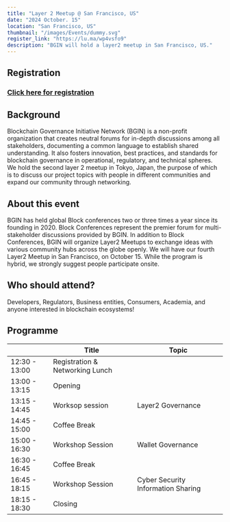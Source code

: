 ```yaml
---
title: "Layer 2 Meetup @ San Francisco, US"
date: "2024 October. 15"
location: "San Francisco, US"
thumbnail: "/images/Events/dummy.svg"
register_link: "https://lu.ma/wp4vsfo9"
description: "BGIN will hold a layer2 meetup in San Francisco, US."
---
```


## Registration

### <b style="color:red;">[Click here for registration](https://lu.ma/wp4vsfo9)</b> ### 

## Background

Blockchain Governance Initiative Network (BGIN) is a non-profit organization that creates neutral forums for in-depth discussions among all stakeholders, documenting a common language to establish shared understanding. It also fosters innovation, best practices, and standards for blockchain governance in operational, regulatory, and technical spheres. We hold the second layer 2 meetup in Tokyo, Japan, the purpose of which is to discuss our project topics with people in different communities and expand our community through networking. 

## About this event

​BGIN has held global Block conferences two or three times a year since its founding in 2020. Block Conferences represent the premier forum for multi-stakeholder discussions provided by BGIN. In addition to Block Conferences, BGIN will organize Layer2 Meetups to exchange ideas with various community hubs across the globe openly. We will have our fourth Layer2 Meetup in San Francisco, on October 15. While the program is hybrid, we strongly suggest people participate onsite.

## ​Who should attend?

​Developers, Regulators, Business entities, Consumers, Academia, and anyone interested in blockchain ecosystems!

## Programme

|                     | Title                             | Topic                                |
| ------------------- | --------------------------------- | ------------------------------------ |
| 12:30 - 13:00       | Registration & Networking Lunch   |                                      |
| 13:00 - 13:15       | Opening                           |                                      |
| 13:15 - 14:45       | Worksop session                   | Layer2 Governance                    |
| 14:45 - 15:00       | Coffee Break                      |                                      |
| 15:00 - 16:30       | Workshop Session                  | Wallet Governance                    |
| 16:30 - 16:45       | Coffee Break                      |                                      |
| 16:45 - 18:15       | Workshop Session                  | Cyber Security Information Sharing   |
| 18:15 - 18:30       | Closing                           |                                      |

